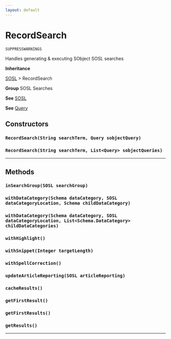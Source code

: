```yaml
---
layout: default
---
```

# RecordSearch

`SUPPRESSWARNINGS`

Handles generating & executing SObject SOSL searches


**Inheritance**

[SOSL](./SOSL.md)
 &gt; 
RecordSearch


**Group** SOSL Searches


**See** [SOSL](./SOSL.md)


**See** [Query](../SOQL-Queries/Query.md)

## Constructors
### `RecordSearch(String searchTerm, Query sobjectQuery)`
### `RecordSearch(String searchTerm, List<Query> sobjectQueries)`
---
## Methods
### `inSearchGroup(SOSL searchGroup)`
### `withDataCategory(Schema dataCategory, SOSL dataCategoryLocation, Schema childDataCategory)`
### `withDataCategory(Schema dataCategory, SOSL dataCategoryLocation, List<Schema.DataCategory> childDataCategories)`
### `withHighlight()`
### `withSnippet(Integer targetLength)`
### `withSpellCorrection()`
### `updateArticleReporting(SOSL articleReporting)`
### `cacheResults()`
### `getFirstResult()`
### `getFirstResults()`
### `getResults()`
---
